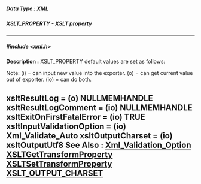 ##### Data Type : XML
##### XSLT_PROPERTY - XSLT property
---
##### #include <xml.h>
**Description :**
XSLT_PROPERTY default values are set as follows:
 
 Note: (i) = can input new value into the exporter.
  (o) = can get current value out of exporter.
  (io) = can do both. 
 
 xsltResultLog   = (o) NULLMEMHANDLE
 xsltResultLogComment  = (io) NULLMEMHANDLE
 xsltExitOnFirstFatalError = (io) TRUE
 xsltInputValidationOption = (io) Xml_Validate_Auto
 xsltOutputCharset  = (io) xsltOutputUtf8
**See Also :**
[Xml_Validation_Option](D:/md_files/Xml_Validation_Option.md)
[XSLTGetTransformProperty](D:/md_files/XSLTGetTransformProperty.md)
[XSLTSetTransformProperty](D:/md_files/XSLTSetTransformProperty.md)
[XSLT_OUTPUT_CHARSET](D:/md_files/XSLT_OUTPUT_CHARSET.md)
---
